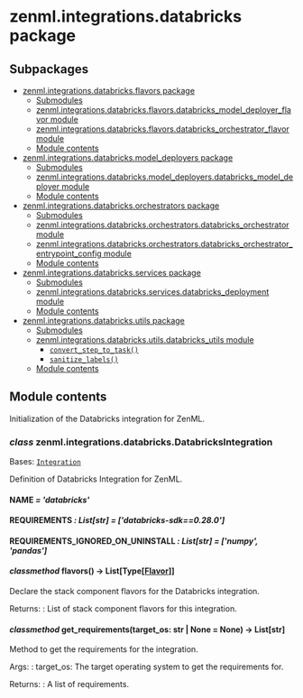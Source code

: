 # zenml.integrations.databricks package

## Subpackages

* [zenml.integrations.databricks.flavors package](zenml.integrations.databricks.flavors.md)
  * [Submodules](zenml.integrations.databricks.flavors.md#submodules)
  * [zenml.integrations.databricks.flavors.databricks_model_deployer_flavor module](zenml.integrations.databricks.flavors.md#zenml-integrations-databricks-flavors-databricks-model-deployer-flavor-module)
  * [zenml.integrations.databricks.flavors.databricks_orchestrator_flavor module](zenml.integrations.databricks.flavors.md#zenml-integrations-databricks-flavors-databricks-orchestrator-flavor-module)
  * [Module contents](zenml.integrations.databricks.flavors.md#module-contents)
* [zenml.integrations.databricks.model_deployers package](zenml.integrations.databricks.model_deployers.md)
  * [Submodules](zenml.integrations.databricks.model_deployers.md#submodules)
  * [zenml.integrations.databricks.model_deployers.databricks_model_deployer module](zenml.integrations.databricks.model_deployers.md#zenml-integrations-databricks-model-deployers-databricks-model-deployer-module)
  * [Module contents](zenml.integrations.databricks.model_deployers.md#module-contents)
* [zenml.integrations.databricks.orchestrators package](zenml.integrations.databricks.orchestrators.md)
  * [Submodules](zenml.integrations.databricks.orchestrators.md#submodules)
  * [zenml.integrations.databricks.orchestrators.databricks_orchestrator module](zenml.integrations.databricks.orchestrators.md#zenml-integrations-databricks-orchestrators-databricks-orchestrator-module)
  * [zenml.integrations.databricks.orchestrators.databricks_orchestrator_entrypoint_config module](zenml.integrations.databricks.orchestrators.md#zenml-integrations-databricks-orchestrators-databricks-orchestrator-entrypoint-config-module)
  * [Module contents](zenml.integrations.databricks.orchestrators.md#module-contents)
* [zenml.integrations.databricks.services package](zenml.integrations.databricks.services.md)
  * [Submodules](zenml.integrations.databricks.services.md#submodules)
  * [zenml.integrations.databricks.services.databricks_deployment module](zenml.integrations.databricks.services.md#zenml-integrations-databricks-services-databricks-deployment-module)
  * [Module contents](zenml.integrations.databricks.services.md#module-contents)
* [zenml.integrations.databricks.utils package](zenml.integrations.databricks.utils.md)
  * [Submodules](zenml.integrations.databricks.utils.md#submodules)
  * [zenml.integrations.databricks.utils.databricks_utils module](zenml.integrations.databricks.utils.md#module-zenml.integrations.databricks.utils.databricks_utils)
    * [`convert_step_to_task()`](zenml.integrations.databricks.utils.md#zenml.integrations.databricks.utils.databricks_utils.convert_step_to_task)
    * [`sanitize_labels()`](zenml.integrations.databricks.utils.md#zenml.integrations.databricks.utils.databricks_utils.sanitize_labels)
  * [Module contents](zenml.integrations.databricks.utils.md#module-zenml.integrations.databricks.utils)

## Module contents

Initialization of the Databricks integration for ZenML.

### *class* zenml.integrations.databricks.DatabricksIntegration

Bases: [`Integration`](zenml.integrations.md#zenml.integrations.integration.Integration)

Definition of Databricks Integration for ZenML.

#### NAME *= 'databricks'*

#### REQUIREMENTS *: List[str]* *= ['databricks-sdk==0.28.0']*

#### REQUIREMENTS_IGNORED_ON_UNINSTALL *: List[str]* *= ['numpy', 'pandas']*

#### *classmethod* flavors() → List[Type[[Flavor](zenml.stack.md#zenml.stack.flavor.Flavor)]]

Declare the stack component flavors for the Databricks integration.

Returns:
: List of stack component flavors for this integration.

#### *classmethod* get_requirements(target_os: str | None = None) → List[str]

Method to get the requirements for the integration.

Args:
: target_os: The target operating system to get the requirements for.

Returns:
: A list of requirements.
